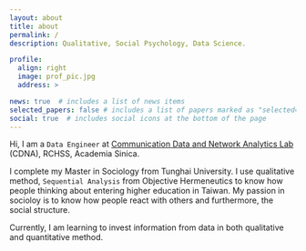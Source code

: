 ```yaml
---
layout: about
title: about
permalink: /
description: Qualitative, Social Psychology, Data Science.

profile:
  align: right
  image: prof_pic.jpg
  address: >

news: true  # includes a list of news items
selected_papers: false # includes a list of papers marked as "selected={true}"
social: true  # includes social icons at the bottom of the page
---
```


Hi, I am a `Data Engineer` at [Communication Data and Network Analytics Lab](https://cdna.survey.sinica.edu.tw/) (CDNA), RCHSS, Academia Sinica. 

I complete my Master in Sociology from Tunghai University. I use qualitative method, `Sequential Analysis` from Objective Hermeneutics to know how people thinking about entering higher education in Taiwan. My passion in socioloy is to know how people react with others and furthermore, the social structure. 

Currently, I am learning to invest information from data in both qualitative and quantitative method.